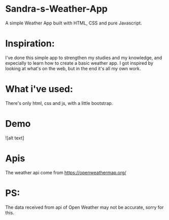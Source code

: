 # Sandra-s-Weather-App
A simple Weather App built with HTML, CSS and pure Javascript.
# Inspiration:
I've done this simple app to strengthen my studies and my knowledge, and expecially to learn how to create a basic weather app.
I got inspired by looking at what's on the web, but in the end it's all my own work.
# What i've used:
There's only html, css and js, with a little bootstrap.
# Demo
![alt text]
# Apis
The weather api come from https://openweathermap.org/
# PS:
The data received from api of Open Weather may not be accurate, sorry for this.
